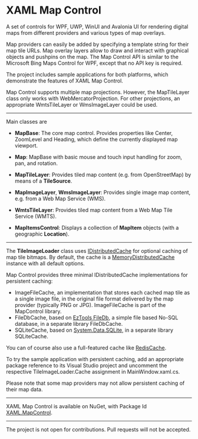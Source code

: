 # XAML Map Control

A set of controls for WPF, UWP, WinUI and Avalonia UI for rendering digital maps from different providers and various types of map overlays.

Map providers can easily be added by specifying a template string for their map tile URLs. 
Map overlay layers allow to draw and interact with graphical objects and pushpins on the map.
The Map Control API is similar to the Microsoft Bing Maps Control for WPF, except that no API key is required.

The project includes sample applications for both platforms, which demonstrate the features of XAML Map Control.

Map Control supports multiple map projections. However, the MapTileLayer class only works with WebMercatorProjection.
For other projections, an appropriate WmtsTileLayer or WmsImageLayer could be used.

---

Main classes are

- **MapBase**: The core map control. Provides properties like Center, ZoomLevel and Heading,
which define the currently displayed map viewport.

- **Map**: MapBase with basic mouse and touch input handling for zoom, pan, and rotation.

- **MapTileLayer**: Provides tiled map content (e.g. from OpenStreetMap) by means of a **TileSource**.

- **MapImageLayer**, **WmsImageLayer**: Provides single image map content, e.g. from a Web Map Service (WMS).

- **WmtsTileLayer**: Provides tiled map content from a Web Map Tile Service (WMTS).

- **MapItemsControl**: Displays a collection of **MapItem** objects (with a geographic **Location**).

---

The **TileImageLoader** class uses
[IDistributedCache](https://learn.microsoft.com/en-us/dotnet/api/microsoft.extensions.caching.distributed.idistributedcache)
for optional caching of map tile bitmaps. By default, the cache is a
[MemoryDistributedCache](https://learn.microsoft.com/en-us/dotnet/api/microsoft.extensions.caching.distributed.memorydistributedcache)
instance with all default options.

Map Control provides three minimal IDistributedCache implementations for persistent caching:
* ImageFileCache, an implementation that stores each cached map tile as a single image file,
in the original file format delivered by the map provider (typically PNG or JPG). ImageFileCache is part of the MapControl library.
* FileDbCache, based on [EzTools FileDb](https://github.com/eztools-software/FileDb),
a simple file based No-SQL database, in a separate library FileDbCache.
* SQLiteCache, based on [System.Data.SQLite](https://system.data.sqlite.org/index.html/doc/trunk/www/index.wiki),
in a separate library SQLiteCache.

You can of course also use a full-featured cache like
[RedisCache](https://learn.microsoft.com/en-us/dotnet/api/microsoft.extensions.caching.stackexchangeredis.rediscache).

To try the sample application with persistent caching, add an appropriate package reference to its Visual Studio project
and uncomment the respective TileImageLoader.Cache assignment in MainWindow.xaml.cs.

Please note that some map providers may not allow persistent caching of their map data.

---

XAML Map Control is available on NuGet, with Package Id [XAML.MapControl](https://www.nuget.org/packages/XAML.MapControl/).

---

The project is not open for contributions. Pull requests will not be accepted.
